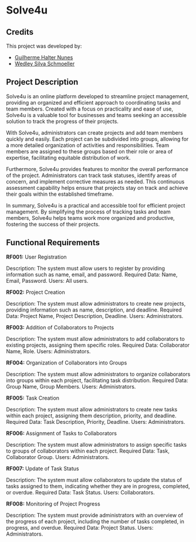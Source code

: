 # Solve4u

## Credits
This project was developed by:

- [Guilherme Halter Nunes](https://github.com/GuilhermeHalter)
- [Wedley Silva Schmoeller](https://github.com/WedleySilva)

## Project Description

Solve4u is an online platform developed to streamline project management, providing an organized and efficient approach to coordinating tasks and team members. Created with a focus on practicality and ease of use, Solve4u is a valuable tool for businesses and teams seeking an accessible solution to track the progress of their projects.

With Solve4u, administrators can create projects and add team members quickly and easily. Each project can be subdivided into groups, allowing for a more detailed organization of activities and responsibilities. Team members are assigned to these groups based on their role or area of expertise, facilitating equitable distribution of work.

Furthermore, Solve4u provides features to monitor the overall performance of the project. Administrators can track task statuses, identify areas of concern, and implement corrective measures as needed. This continuous assessment capability helps ensure that projects stay on track and achieve their goals within the established timeframe.

In summary, Solve4u is a practical and accessible tool for efficient project management. By simplifying the process of tracking tasks and team members, Solve4u helps teams work more organized and productive, fostering the success of their projects.

## Functional Requirements

**RF001:** User Registration

Description: The system must allow users to register by providing information such as name, email, and password.
Required Data: Name, Email, Password.
Users: All users.

**RF002:** Project Creation

Description: The system must allow administrators to create new projects, providing information such as name, description, and deadline.
Required Data: Project Name, Project Description, Deadline.
Users: Administrators.

**RF003:** Addition of Collaborators to Projects

Description: The system must allow administrators to add collaborators to existing projects, assigning them specific roles.
Required Data: Collaborator Name, Role.
Users: Administrators.

**RF004:** Organization of Collaborators into Groups

Description: The system must allow administrators to organize collaborators into groups within each project, facilitating task distribution.
Required Data: Group Name, Group Members.
Users: Administrators.

**RF005:** Task Creation

Description: The system must allow administrators to create new tasks within each project, assigning them description, priority, and deadline.
Required Data: Task Description, Priority, Deadline.
Users: Administrators.

**RF006:** Assignment of Tasks to Collaborators

Description: The system must allow administrators to assign specific tasks to groups of collaborators within each project.
Required Data: Task, Collaborator Group.
Users: Administrators.

**RF007:** Update of Task Status

Description: The system must allow collaborators to update the status of tasks assigned to them, indicating whether they are in progress, completed, or overdue.
Required Data: Task Status.
Users: Collaborators.

**RF008:** Monitoring of Project Progress

Description: The system must provide administrators with an overview of the progress of each project, including the number of tasks completed, in progress, and overdue.
Required Data: Project Status.
Users: Administrators.
